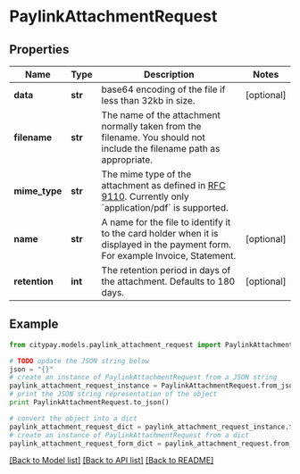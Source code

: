 # PaylinkAttachmentRequest


## Properties

Name | Type | Description | Notes
------------ | ------------- | ------------- | -------------
**data** | **str** | base64 encoding of the file if less than 32kb in size. | [optional] 
**filename** | **str** | The name of the attachment normally taken from the filename. You should not include the filename path as appropriate. | 
**mime_type** | **str** | The mime type of the attachment as defined in [RFC 9110](https://www.rfc-editor.org/rfc/rfc9110.html). Currently only &#x60;application/pdf&#x60; is supported. | 
**name** | **str** | A name for the file to identify it to the card holder when it is displayed in the payment form. For example Invoice, Statement. | [optional] 
**retention** | **int** | The retention period in days of the attachment. Defaults to 180 days. | [optional] 

## Example

```python
from citypay.models.paylink_attachment_request import PaylinkAttachmentRequest

# TODO update the JSON string below
json = "{}"
# create an instance of PaylinkAttachmentRequest from a JSON string
paylink_attachment_request_instance = PaylinkAttachmentRequest.from_json(json)
# print the JSON string representation of the object
print PaylinkAttachmentRequest.to_json()

# convert the object into a dict
paylink_attachment_request_dict = paylink_attachment_request_instance.to_dict()
# create an instance of PaylinkAttachmentRequest from a dict
paylink_attachment_request_form_dict = paylink_attachment_request.from_dict(paylink_attachment_request_dict)
```
[[Back to Model list]](../README.md#documentation-for-models) [[Back to API list]](../README.md#documentation-for-api-endpoints) [[Back to README]](../README.md)


